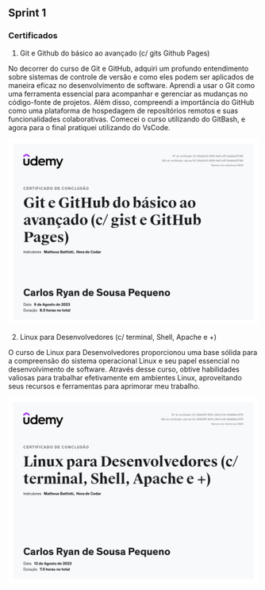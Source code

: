 ## Sprint 1

### Certificados

1. Git e Github do básico ao avançado (c/ gits Github Pages)

No decorrer do curso de Git e GitHub, adquiri um profundo entendimento sobre sistemas de controle de versão e como eles podem ser aplicados de maneira eficaz no desenvolvimento de software. Aprendi a usar o Git como uma ferramenta essencial para acompanhar e gerenciar as mudanças no código-fonte de projetos. Além disso, compreendi a importância do GitHub como uma plataforma de hospedagem de repositórios remotos e suas funcionalidades colaborativas. Comecei o curso utilizando do GitBash, e agora para o final pratiquei utilizando do VsCode.

![Certificado do Git e Github](https://github.com/CarlosRyan07/Programa-Bolsas-CompassUOL/blob/main/img/Certificado_Git_e_Github.jpg)

2. Linux para Desenvolvedores (c/ terminal, Shell, Apache e +)

O curso de Linux para Desenvolvedores proporcionou uma base sólida para a compreensão do sistema operacional Linux e seu papel essencial no desenvolvimento de software. Através desse curso, obtive habilidades valiosas para trabalhar efetivamente em ambientes Linux, aproveitando seus recursos e ferramentas para aprimorar meu trabalho.

![Certificado de Linux](../img/Certificado_Linux.jpg)
